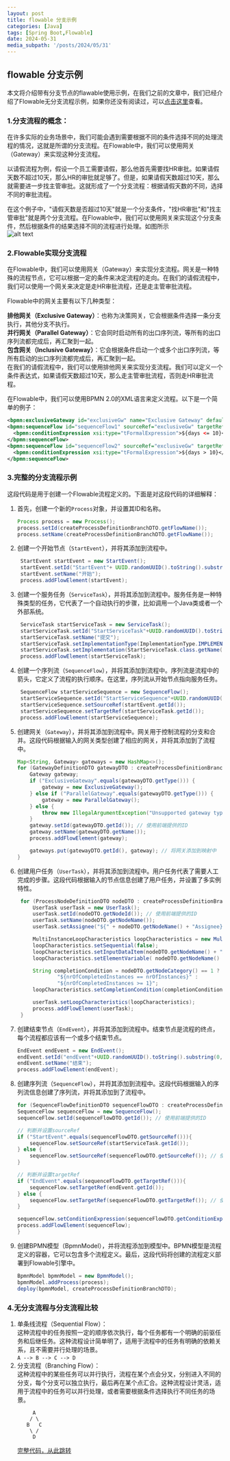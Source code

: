 ```yaml
---
layout: post
title: flowable 分支示例
categories: [Java]
tags: [Spring Boot,Flowable]
date: 2024-05-31
media_subpath: '/posts/2024/05/31'
---
```





## flowable 分支示例
本文将介绍带有分支节点的flawable使用示例，在我们之前的文章中，我们已经介绍了Flowable无分支流程示例，如果你还没有阅读过，可以[点击这里](https://blog.wsleepybear.cn/posts/Springboot+flowable%E7%BB%93%E5%90%88/)查看。

### 1.分支流程的概念：

在许多实际的业务场景中，我们可能会遇到需要根据不同的条件选择不同的处理流程的情况，这就是所谓的分支流程。在Flowable中，我们可以使用网关（Gateway）来实现这种分支流程。

以请假流程为例，假设一个员工需要请假，那么他首先需要找HR审批。如果请假天数不超过10天，那么HR的审批就足够了。但是，如果请假天数超过10天，那么就需要进一步找主管审批。这就形成了一个分支流程：根据请假天数的不同，选择不同的审批流程。

在这个例子中，"请假天数是否超过10天"就是一个分支条件，"找HR审批"和"找主管审批"就是两个分支流程。在Flowable中，我们可以使用网关来实现这个分支条件，然后根据条件的结果选择不同的流程进行处理。如图所示  
![alt text](请假工作流图.png)

### 2.Flowable实现分支流程
在Flowable中，我们可以使用网关（Gateway）来实现分支流程。网关是一种特殊的流程节点，它可以根据一定的条件来决定流程的走向。在我们的请假流程中，我们可以使用一个网关来决定是走HR审批流程，还是走主管审批流程。

Flowable中的网关主要有以下几种类型：

**排他网关（Exclusive Gateway）**：也称为决策网关，它会根据条件选择一条分支执行，其他分支不执行。  
**并行网关（Parallel Gateway）**：它会同时启动所有的出口序列流，等所有的出口序列流都完成后，再汇聚到一起。  
**包含网关（Inclusive Gateway）**：它会根据条件启动一个或多个出口序列流，等所有启动的出口序列流都完成后，再汇聚到一起。  
在我们的请假流程中，我们可以使用排他网关来实现分支流程。我们可以定义一个条件表达式，如果请假天数超过10天，那么走主管审批流程，否则走HR审批流程。

在Flowable中，我们可以使用BPMN 2.0的XML语言来定义流程。以下是一个简单的例子：
```xml
<bpmn:exclusiveGateway id="exclusiveGw" name="Exclusive Gateway" default="sequenceFlow1" />
<bpmn:sequenceFlow id="sequenceFlow1" sourceRef="exclusiveGw" targetRef="hrApproval">
  <bpmn:conditionExpression xsi:type="tFormalExpression">${days <= 10}</bpmn:conditionExpression>
</bpmn:sequenceFlow>
<bpmn:sequenceFlow id="sequenceFlow2" sourceRef="exclusiveGw" targetRef="managerApproval">
  <bpmn:conditionExpression xsi:type="tFormalExpression">${days > 10}</bpmn:conditionExpression>
</bpmn:sequenceFlow>
```

### 3.完整的分支流程示例
这段代码是用于创建一个Flowable流程定义的。下面是对这段代码的详细解释：  
1. 首先，创建一个新的`Process`对象，并设置其ID和名称。
    ```java
    Process process = new Process();
    process.setId(createProcessDefinitionBranchDTO.getFlowName());
    process.setName(createProcessDefinitionBranchDTO.getFlowName());
    ```
2. 创建一个开始节点（`StartEvent`），并将其添加到流程中。
   ```java
    StartEvent startEvent = new StartEvent();
    startEvent.setId("StartEvent"+ UUID.randomUUID().toString().substring(0, 11));
    startEvent.setName("开始");
    process.addFlowElement(startEvent);
   ```
3. 创建一个服务任务（`ServiceTask`），并将其添加到流程中。服务任务是一种特殊类型的任务，它代表了一个自动执行的步骤，比如调用一个Java类或者一个外部系统。
   ```java
    ServiceTask startServiceTask = new ServiceTask();
    startServiceTask.setId("StartServiceTask"+UUID.randomUUID().toString().substring(0,11));
    startServiceTask.setName("提交");
    startServiceTask.setImplementationType(ImplementationType.IMPLEMENTATION_TYPE_CLASS);
    startServiceTask.setImplementation(StartServiceTask.class.getName());
    process.addFlowElement(startServiceTask);
   ```
4. 创建一个序列流（`SequenceFlow`），并将其添加到流程中。序列流是流程中的箭头，它定义了流程的执行顺序。在这里，序列流从开始节点指向服务任务。
   ```java
    SequenceFlow startServiceSequence = new SequenceFlow();
    startServiceSequence.setId("StartServiceSequence"+UUID.randomUUID().toString().substring(0,11));
    startServiceSequence.setSourceRef(startEvent.getId());
    startServiceSequence.setTargetRef(startServiceTask.getId());
    process.addFlowElement(startServiceSequence);
   ```
5. 创建网关（`Gateway`），并将其添加到流程中。网关用于控制流程的分支和合并。这段代码根据输入的网关类型创建了相应的网关，并将其添加到了流程中。
    ```java
    Map<String, Gateway> gateways = new HashMap<>();
    for (GatewayDefinitionDTO gatewayDTO : createProcessDefinitionBranchDTO.getGatewayDefinitionDTOS()) {
        Gateway gateway;
        if ("ExclusiveGateway".equals(gatewayDTO.getType())) {
            gateway = new ExclusiveGateway();
        } else if ("ParallelGateway".equals(gatewayDTO.getType())) {
            gateway = new ParallelGateway();
        } else {
            throw new IllegalArgumentException("Unsupported gateway type: " + gatewayDTO.getType());
        }
        gateway.setId(gatewayDTO.getId()); // 使用前端提供的ID
        gateway.setName(gatewayDTO.getName());
        process.addFlowElement(gateway);

        gateways.put(gatewayDTO.getId(), gateway); // 将网关添加到映射中
    }
    ```
6. 创建用户任务（`UserTask`），并将其添加到流程中。用户任务代表了需要人工完成的步骤。这段代码根据输入的节点信息创建了用户任务，并设置了多实例特性。
   ```java
    for (ProcessNodeDefinitionDTO nodeDTO : createProcessDefinitionBranchDTO.getProcessNodeDefinitionDTOS()) {
        UserTask userTask = new UserTask();
        userTask.setId(nodeDTO.getNodeId()); // 使用前端提供的ID
        userTask.setName(nodeDTO.getNodeName());
        userTask.setAssignee("${" + nodeDTO.getNodeName() + "Assignee}");

        MultiInstanceLoopCharacteristics loopCharacteristics = new MultiInstanceLoopCharacteristics();
        loopCharacteristics.setSequential(false);
        loopCharacteristics.setInputDataItem(nodeDTO.getNodeName() + "Assignees");
        loopCharacteristics.setElementVariable( nodeDTO.getNodeName() + "Assignee");

        String completionCondition = nodeDTO.getNodeCategory() == 1 ?
                "${nrOfCompletedInstances == nrOfInstances}" :
                "${nrOfCompletedInstances >= 1}";
        loopCharacteristics.setCompletionCondition(completionCondition);

        userTask.setLoopCharacteristics(loopCharacteristics);
        process.addFlowElement(userTask);
    }
   ```
7. 创建结束节点（`EndEvent`），并将其添加到流程中。结束节点是流程的终点，每个流程都应该有一个或多个结束节点。

    ```java
    EndEvent endEvent = new EndEvent();
    endEvent.setId("endEvent"+UUID.randomUUID().toString().substring(0,11));
    endEvent.setName("结束");
    process.addFlowElement(endEvent);
    ```
8. 创建序列流（`SequenceFlow`），并将其添加到流程中。这段代码根据输入的序列流信息创建了序列流，并将其添加到了流程中。
    ```java
    for (SequenceFlowDefinitionDTO sequenceFlowDTO : createProcessDefinitionBranchDTO.getSequenceFlowDefinitionDTOS()) {
    SequenceFlow sequenceFlow = new SequenceFlow();
    sequenceFlow.setId(sequenceFlowDTO.getId()); // 使用前端提供的ID

    // 判断并设置sourceRef
    if ("StartEvent".equals(sequenceFlowDTO.getSourceRef())){
        sequenceFlow.setSourceRef(startServiceTask.getId());
    } else {
        sequenceFlow.setSourceRef(sequenceFlowDTO.getSourceRef()); // 使用映射中的网关ID
    }

    // 判断并设置targetRef
    if ("EndEvent".equals(sequenceFlowDTO.getTargetRef())){
        sequenceFlow.setTargetRef(endEvent.getId());
    } else {
        sequenceFlow.setTargetRef(sequenceFlowDTO.getTargetRef()); // 使用映射中的用户任务ID
    }

    sequenceFlow.setConditionExpression(sequenceFlowDTO.getConditionExpression());
    process.addFlowElement(sequenceFlow);
    }
    ```
9. 创建BPMN模型（BpmnModel），并将流程添加到模型中。BPMN模型是流程定义的容器，它可以包含多个流程定义。最后，这段代码将创建的流程定义部署到Flowable引擎中。
    ```java
    BpmnModel bpmnModel = new BpmnModel();
    bpmnModel.addProcess(process);
    deploy(bpmnModel, createProcessDefinitionBranchDTO);
    ```


### 4.无分支流程与分支流程比较

1. 单条线流程（Sequential Flow）：  
   这种流程中的任务按照一定的顺序依次执行，每个任务都有一个明确的前驱任务和后继任务。这种流程设计简单明了，适用于流程中的任务有明确的依赖关系，且不需要并行处理的场景。  
   `A --> B --> C --> D`
2. 分支流程（Branching Flow）：  
   这种流程中的某些任务可以并行执行，流程在某个点会分叉，分别进入不同的分支，每个分支可以独立执行，最后再在某个点汇合。这种流程设计灵活，适用于流程中的任务可以并行处理，或者需要根据条件选择执行不同任务的场景。  
    ```    
         A
        / \
       B   C
        \ /
         D
    ```
    [完整代码，从此跳转](https://github.com/wsleepybear/flowableDemo/tree/master/src/main)